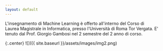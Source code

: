 ```yaml
---
layout: default
---
```


L'insegnamento di Machine Learning è offerto all'interno del Corso di Laurea Magistrale in Informatica, presso l'Università di Roma Tor Vergata. E' tenuto dal Prof. Giorgio Gambosi nel 2 semestre del 2 anno di corso.


{:.center}
![]({{ site.baseurl }}/assets/images/img2.png)


